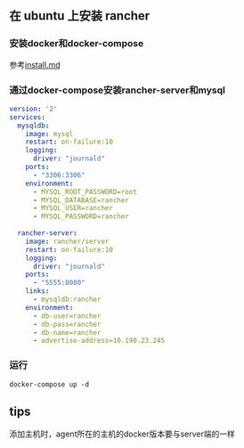 ## 在 ubuntu 上安装 rancher
### 安装docker和docker-compose
参考[install.md](install.md)
### 通过docker-compose安装rancher-server和mysql
```yaml
version: '2'
services:
  mysqldb:
    image: mysql
    restart: on-failure:10
    logging:
      driver: "journald"
    ports: 
      - "3306:3306"
    environment:
      - MYSQL_ROOT_PASSWORD=root
      - MYSQL_DATABASE=rancher
      - MYSQL_USER=rancher
      - MYSQL_PASSWORD=rancher 
      
  rancher-server:
    image: rancher/server
    restart: on-failure:10
    logging:
      driver: "journald"
    ports: 
      - "5555:8080"
    links:
      - mysqldb:rancher
    environment:
      - db-user=rancher
      - db-pass=rancher
      - db-name=rancher
      - advertise-address=10.190.23.245   
```   
### 运行
`docker-compose up -d`


## tips
添加主机时，agent所在的主机的docker版本要与server端的一样
